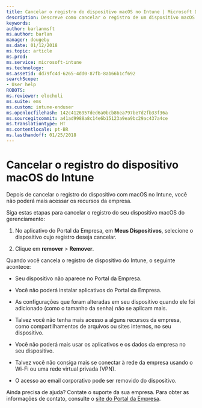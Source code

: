 ```yaml
---
title: Cancelar o registro do dispositivo macOS no Intune | Microsoft Docs
description: Descreve como cancelar o registro de um dispositivo macOS do Intune
keywords: 
author: barlanmsft
ms.author: barlan
manager: dougeby
ms.date: 01/12/2018
ms.topic: article
ms.prod: 
ms.service: microsoft-intune
ms.technology: 
ms.assetid: dd79fc4d-6265-4dd0-87fb-8ab66b1cf692
searchScope:
- User help
ROBOTS: 
ms.reviewer: elocholi
ms.suite: ems
ms.custom: intune-enduser
ms.openlocfilehash: 142c4126957ded6a0bcb86ea797be7d2fb33f36a
ms.sourcegitcommit: a41ad9988a8c14e6b15123a9ea9bc29ac437a4ce
ms.translationtype: HT
ms.contentlocale: pt-BR
ms.lasthandoff: 01/25/2018
---
```

# <a name="unenroll-your-macos-device-from-intune"></a>Cancelar o registro do dispositivo macOS do Intune

Depois de cancelar o registro do dispositivo com macOS no Intune, você não poderá mais acessar os recursos da empresa.

Siga estas etapas para cancelar o registro do seu dispositivo macOS do gerenciamento:

1.  No aplicativo do Portal da Empresa, em **Meus Dispositivos**, selecione o dispositivo cujo registro deseja cancelar.

2.  Clique em **remover** > **Remover**.

Quando você cancela o registro de dispositivo do Intune, o seguinte acontece:

-   Seu dispositivo não aparece no Portal da Empresa.

-   Você não poderá instalar aplicativos do Portal da Empresa.

-   As configurações que foram alteradas em seu dispositivo quando ele foi adicionado (como o tamanho da senha) não se aplicam mais.

-   Talvez você não tenha mais acesso a alguns recursos da empresa, como compartilhamentos de arquivos ou sites internos, no seu dispositivo.

-   Você não poderá mais usar os aplicativos e os dados da empresa no seu dispositivo.

-   Talvez você não consiga mais se conectar à rede da empresa usando o Wi-Fi ou uma rede virtual privada (VPN).

-   O acesso ao email corporativo pode ser removido do dispositivo.

Ainda precisa de ajuda? Contate o suporte da sua empresa. Para obter as informações de contato, consulte o [site do Portal da Empresa](https://portal.manage.microsoft.com#HelpDeskDialog).
